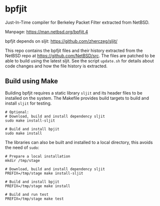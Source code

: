 # bpfjit

Just-In-Time compiler for Berkeley Packet Filter extracted from NetBSD.

Manpage: https://man.netbsd.org/bpfjit.4

bpfjit depends on sljit: https://github.com/zherczeg/sljit/

This repo contains the bpfjit files and their history extracted from the NetBSD
repo at https://github.com/NetBSD/src. The files are patched to be able
to build using the latest sljit. See the script `update.sh` for details
about code changes and how the file history is extracted.

## Build using Make

Building bpfjit requires a static library `sljit` and its header files to be
installed on the system. The Makefile provides build targets to build and
install `sljit` for testing.

```
# Optional:
# Download, build and install dependency sljit
sudo make install-sljit

# Build and install bpjit
sudo make install
```

The libraries can also be built and installed to a local directory,
this avoids the need of `sudo`:

```
# Prepare a local installation
mkdir /tmp/stage

# Download, build and install dependency sljit
PREFIX=/tmp/stage make install-sljit

# Build and install bpjit
PREFIX=/tmp/stage make install

# Build and run test
PREFIX=/tmp/stage make test
```
